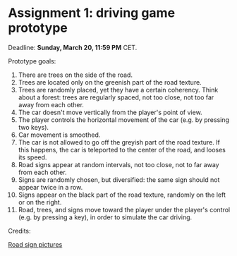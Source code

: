 # Assignment 1: driving game prototype

Deadline: **Sunday, March 20, 11:59 PM** CET.

Prototype goals:

1. There are trees on the side of the road.
2. Trees are located only on the greenish part of the road texture.
3. Trees are randomly placed, yet they have a certain coherency. Think about a forest: trees are regularly spaced, not too close, not too far away from each other.
4. The car doesn't move vertically from the player's point of view.
5. The player controls the horizontal movement of the car (e.g. by pressing two keys).
6. Car movement is smoothed.
7. The car is not allowed to go off the greyish part of the road texture. If this happens, the car is teleported to the center of the road, and looses its speed.
8. Road signs appear at random intervals, not too close, not to far away from each other.
9. Signs are randomly chosen, but diversified: the same sign should not appear twice in a row.
10. Signs appear on the black part of the road texture, randomly on the left or on the right.
11. Road, trees, and signs move toward the player under the player's control (e.g. by pressing a key), in order to simulate the car driving.

Credits:

[Road sign pictures](https://www.gov.uk/guidance/the-highway-code/traffic-signs)
